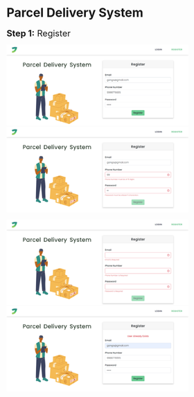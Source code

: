 # Parcel Delivery System

<style>
heading{
    font-size: 20px
}
</style>

<heading><strong>Step 1:</strong> Register </heading> 

<p>
<img src = "ss/screencapture-localhost-4200-register-2022-05-16-20_53_24.png" width = "420" />
<img src = "ss/screencapture-localhost-4200-register-2022-05-16-20_52_45.png" width = "420"/>
<p/>

<p>
<img src = "ss/screencapture-localhost-4200-register-2022-05-16-20_51_55.png" width = "420" />
<img src = "ss/screencapture-localhost-4200-register-2022-05-16-21_33_03.png" width = "420"/>
<p/>

<br>



